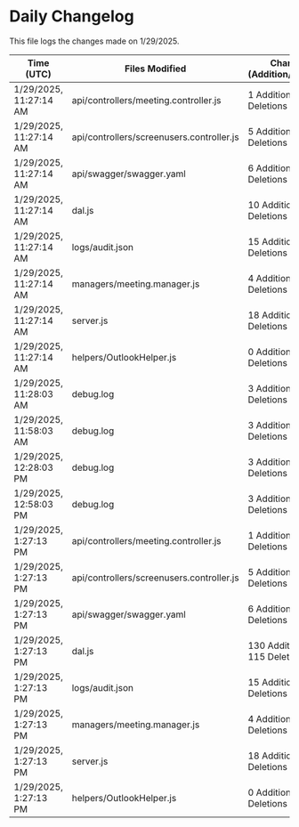 # Daily Changelog

This file logs the changes made on 1/29/2025.

| Time (UTC)             | Files Modified                    | Changes (Addition/Deletion) |
|------------------------|-----------------------------------|-----------------------------|
| 1/29/2025, 11:27:14 AM | api/controllers/meeting.controller.js | 1 Additions & 1 Deletions |
| 1/29/2025, 11:27:14 AM | api/controllers/screenusers.controller.js | 5 Additions & 5 Deletions |
| 1/29/2025, 11:27:14 AM | api/swagger/swagger.yaml | 6 Additions & 4 Deletions |
| 1/29/2025, 11:27:14 AM | dal.js | 10 Additions & 9 Deletions |
| 1/29/2025, 11:27:14 AM | logs/audit.json | 15 Additions & 15 Deletions |
| 1/29/2025, 11:27:14 AM | managers/meeting.manager.js | 4 Additions & 0 Deletions |
| 1/29/2025, 11:27:14 AM | server.js | 18 Additions & 2 Deletions |
| 1/29/2025, 11:27:14 AM | helpers/OutlookHelper.js | 0 Additions & 0 Deletions |
| 1/29/2025, 11:28:03 AM | debug.log | 3 Additions & 0 Deletions|
| 1/29/2025, 11:58:03 AM | debug.log | 3 Additions & 0 Deletions|
| 1/29/2025, 12:28:03 PM | debug.log | 3 Additions & 0 Deletions|
| 1/29/2025, 12:58:03 PM | debug.log | 3 Additions & 0 Deletions|
| 1/29/2025, 1:27:13 PM | api/controllers/meeting.controller.js | 1 Additions & 1 Deletions|
| 1/29/2025, 1:27:13 PM | api/controllers/screenusers.controller.js | 5 Additions & 5 Deletions|
| 1/29/2025, 1:27:13 PM | api/swagger/swagger.yaml | 6 Additions & 4 Deletions|
| 1/29/2025, 1:27:13 PM | dal.js | 130 Additions & 115 Deletions|
| 1/29/2025, 1:27:13 PM | logs/audit.json | 15 Additions & 15 Deletions|
| 1/29/2025, 1:27:13 PM | managers/meeting.manager.js | 4 Additions & 0 Deletions|
| 1/29/2025, 1:27:13 PM | server.js | 18 Additions & 2 Deletions|
| 1/29/2025, 1:27:13 PM | helpers/OutlookHelper.js | 0 Additions & 0 Deletions|
